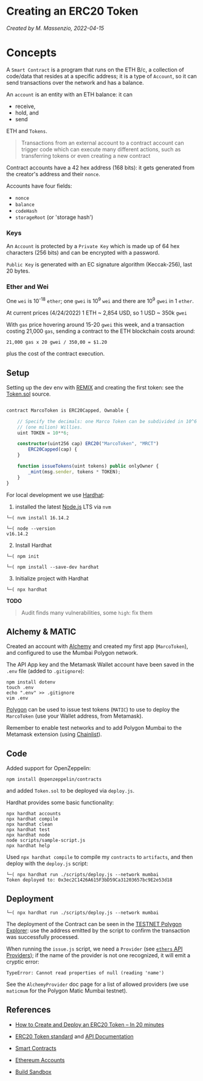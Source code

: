 # Creating an ERC20 Token

*Created by M. Massenzio, 2022-04-15*

# Concepts

A `Smart Contract` is a program that runs on the ETH B/c, a collection of code/data that resides at a specific address; it is a type of `Account`, so it can send transactions over the network and has a balance.

An `account` is an entity with an ETH balance: it can

* receive,
* hold, and
* send

ETH and `Tokens`.

> Transactions from an external account to a contract account can trigger code which can execute many different actions, such as transferring tokens or even creating a new contract

Contract accounts have a 42 hex address (168 bits): it gets generated from the creator's address and their `nonce`.

Accounts have four fields:

* `nonce`
* `balance`
* `codeHash`
* `storageRoot` (or 'storage hash')


### Keys

An `Account` is protected by a `Private Key` which is made up of 64 hex characters (256 bits) and can be encrypted with a password.

`Public Key` is generated with an EC signature algorithm (Keccak-256), last 20 bytes.

### Ether and Wei

One `wei` is 10<sup>-18</sup> `ether`; one `gwei` is 10<sup>9</sup> `wei` and there are 10<sup>9</sup> `gwei` in 1 `ether`.

At current prices (4/24/2022) 1 ETH ~ 2,854 USD, so 1 USD ~ 350k `gwei`

With `gas` price hovering around 15-20 `gwei` this week, and a transaction costing 21,000 `gas`, sending a contract to the ETH blockchain costs around:

```
21,000 gas x 20 gwei / 350,00 = $1.20
```

plus the cost of the contract execution.


## Setup

Setting up the dev env with [REMIX](https://remix.ethereum.org/) and creating the first token: see the [Token.sol](token.sol) source.

```typescript

contract MarcoToken is ERC20Capped, Ownable {

    // Specify the decimals: one Marco Token can be subdivided in 10^6
    // (one milion) Willies.
    uint TOKEN = 10**6;

    constructor(uint256 cap) ERC20("MarcoToken", "MRCT")
        ERC20Capped(cap) {
    }

    function issueTokens(uint tokens) public onlyOwner {
        _mint(msg.sender, tokens * TOKEN);
    }
}

```

For local development we use [Hardhat](https://hardhat.org/):

1. installed the latest [Node.js](https://nodejs.org) LTS via `nvm`

```
└─( nvm install 16.14.2

└─( node --version
v16.14.2

```

2. Install Hardhat

```
└─( npm init      

└─( npm install --save-dev hardhat
```

3. Initialize project with Hardhat

```
└─( npx hardhat
```

**TODO**
> Audit finds many vulnerabilities, some `high`: fix them

## Alchemy & MATIC

Created an account with [Alchemy](https://dashboard.alchemyapi.io/) and created my first app (`MarcoToken`), and configured to use the Mumbai Polygon network.

The API App key and the Metamask Wallet account have been saved in the `.env` file (added to `.gitignore`):

```
npm install dotenv
touch .env
echo ".env" >> .gitignore
vim .env
```

[Polygon](https://faucet.polygon.technology/) can be used to issue test tokens (`MATIC`) to use to deploy the `MarcoToken` (use your Wallet address, from Metamask).

Remember to enable test networks and to add Polygon Mumbai to the Metamask extension (using [Chainlist](https://chainlist.org/)).


## Code

Added support for OpenZeppelin:

    npm install @openzeppelin/contracts

and added `Token.sol` to be deployed via `deploy.js`.

Hardhat provides some basic functionality:

```shell
npx hardhat accounts
npx hardhat compile
npx hardhat clean
npx hardhat test
npx hardhat node
node scripts/sample-script.js
npx hardhat help
```

Used `npx hardhat compile` to compile my `contracts` to `artifacts`, and then deploy with the `deploy.js` script:

```
└─( npx hardhat run ./scripts/deploy.js --network mumbai
Token deployed to: 0x3ec2C1426A615F3bD59Ca31203657bc9E2e53d18
```

## Deployment


```
└─( npx hardhat run ./scripts/deploy.js --network mumbai
```


The deployment of the Contract can be seen in the [TESTNET Polygon Explorer](https://mumbai.polygonscan.com/): use the address emitted by the script to confirm the transaction was successfully processed.

When running the `issue.js` script, we need a `Provider` (see [`ethers` API Providers](https://docs.ethers.io/v5/api/providers/api-providers/)); if the name of the provider is not one recognized, it will emit a cryptic error:

```
TypeError: Cannot read properties of null (reading 'name')
```

See the `AlchemyProvider` doc page for a list of allowed providers (we use `maticmum` for the Polygon Matic Mumbai testnet).



## References


- [How to Create and Deploy an ERC20 Token – In 20 minutes](https://vitto.cc/how-to-create-and-deploy-an-erc20-token-in-20-minutes/)

- [ERC20 Token standard](https://ethereum.org/en/developers/docs/standards/tokens/erc-20/) and [API Documentation](https://docs.openzeppelin.com/contracts/4.x/api/token/erc20)

- [Smart Contracts](https://ethereum.org/en/developers/docs/smart-contracts/)

- [Ethereum Accounts](https://ethereum.org/en/developers/docs/accounts/)

- [Build Sandbox](https://sandbox.eth.build/)
